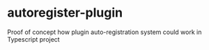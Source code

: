# autoregister-plugin
Proof of concept how plugin auto-registration system could work in Typescript project
